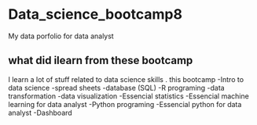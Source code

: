 # Data_science_bootcamp8
My data porfolio for data analyst

## what did ilearn from these bootcamp
 I learn a lot of stuff related to data science skills . this bootcamp 
 -Intro to data science 
 -spread sheets
 -database (SQL)
 -R programing 
 -data transformation
 -data visualization
 -Essencial statistics
 -Essencial machine learning for data analyst
 -Python programing
 -Essencial python for data analyst
 -Dashboard
 
 
 
